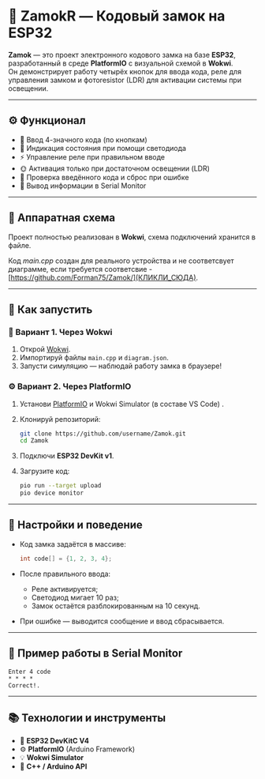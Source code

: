 # 🔐 ZamokR — Кодовый замок на ESP32

**Zamok** — это проект электронного кодового замка на базе **ESP32**, разработанный в среде **PlatformIO** с визуальной схемой в **Wokwi**.  
Он демонстрирует работу четырёх кнопок для ввода кода, реле для управления замком и фотоresistor (LDR) для активации системы при освещении.

---

## ⚙️ Функционал

- 🔢 Ввод 4-значного кода (по кнопкам)
- 🔴 Индикация состояния при помощи светодиода
- ⚡ Управление реле при правильном вводе
- 🌞 Активация только при достаточном освещении (LDR)
- 🧠 Проверка введённого кода и сброс при ошибке
- 💬 Вывод информации в Serial Monitor

---

## 🧩 Аппаратная схема

Проект полностью реализован в **Wokwi**, схема подключений хранится в файле.

Код *main.cpp* создан для реального устройства и не соответсвует диаграмме, если требуется соответсвие - [https://github.com/Forman75/Zamok/](КЛИКЛИ_СЮДА).

---

## 🚀 Как запустить

### 🧱 Вариант 1. Через Wokwi
1. Открой [Wokwi](https://wokwi.com/).
2. Импортируй файлы `main.cpp` и `diagram.json`.
3. Запусти симуляцию — наблюдай работу замка в браузере!

### ⚙️ Вариант 2. Через PlatformIO
1. Установи [PlatformIO](https://platformio.org/) и Wokwi Simulator (в составе VS Code) .
2. Клонируй репозиторий:
   ```bash
   git clone https://github.com/username/Zamok.git
   cd Zamok
    ```

3. Подключи **ESP32 DevKit v1**.
4. Загрузите код:

   ```bash
   pio run --target upload
   pio device monitor
   ```

---

## 🔧 Настройки и поведение

* Код замка задаётся в массиве:

  ```cpp
  int code[] = {1, 2, 3, 4};
  ```
* После правильного ввода:

  * Реле активируется;
  * Светодиод мигает 10 раз;
  * Замок остаётся разблокированным на 10 секунд.
* При ошибке — выводится сообщение и ввод сбрасывается.

---

## 🧠 Пример работы в Serial Monitor

```
Enter 4 code
* * * * 
Correct!.
```

---

## 📚 Технологии и инструменты

* 🧩 **ESP32 DevKitC V4**
* ⚙️ **PlatformIO** (Arduino Framework)
* 💡 **Wokwi Simulator**
* 🧠 **C++ / Arduino API**

